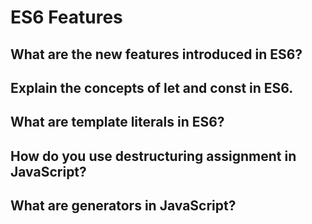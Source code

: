 # ES6 Features

## What are the new features introduced in ES6?


## Explain the concepts of let and const in ES6.


## What are template literals in ES6?


## How do you use destructuring assignment in JavaScript?


## What are generators in JavaScript?
